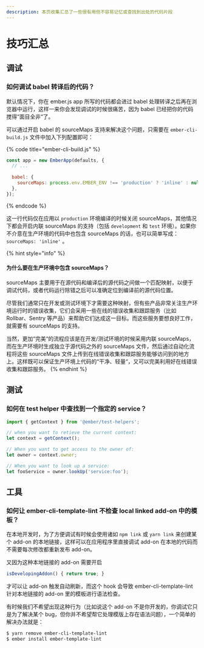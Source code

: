 ```yaml
---
description: 本页收集汇总了一些很有用但不容易记忆或查找到出处的代码片段
---
```


# 技巧汇总

## 调试 <a id="debugging"></a>

### 如何调试 babel 转译后的代码？ <a id="how-to-enable-babel-sourcemaps-support"></a>

默认情况下，你在 ember.js app 所写的代码都会进过 babel 处理转译之后再在浏览器中运行，这样一来你会发现调试的时候很痛苦，因为 babel 已经把你的代码搅得“面目全非“了。

可以通过开启 babel 的 sourceMaps 支持来解决这个问题，只需要在 `ember-cli-build.js` 文件中加入下列配置即可：

{% code title="ember-cli-build.js" %}
```javascript
const app = new EmberApp(defaults, {
  // ...
  
  babel: {
    sourceMaps: process.env.EMBER_ENV !== 'production' ? 'inline' : null,
  },
});
```
{% endcode %}

这一行代码仅在应用以 `production` 环境编译的时候关闭 sourceMaps，其他情况下都会开启内联 sourceMaps 的支持（包括 `development` 和 `test` 环境）。如果你不介意在生产环境的代码中也包含 sourceMaps 的话，也可以简单写成：`sourceMaps: 'inline'` 。

{% hint style="info" %}
#### 为什么要在生产环境中包含 sourceMaps？ <a id="why-need-sourcemaps-in-production-environment"></a>

sourceMaps 主要用于在源代码和编译后的源代码之间做一个匹配映射，以便于调试代码，或者代码运行除错之后可以准确定位到编译前的源代码位置。

尽管我们通常只在开发或测试环境下才需要这种映射，但有些产品非常关注生产环境运行时的错误收集，它们会采用一些在线的错误收集和跟踪服务（比如 Rollbar、Sentry 等产品）来帮助它们达成这一目标。而这些服务要想良好工作，就需要有 sourceMaps 的支持。

当然，更加“完美“的流程应该是在开发/测试环境的时候采用内联 sourceMaps，而在生产环境时生成独立于源代码之外的 sourceMaps 文件，然后通过自动化流程将这些 sourceMaps 文件上传到在线错误收集和跟踪服务能够访问到的地方上。这样既可以保证生产环境上代码的“干净、轻量“，又可以完美利用好在线错误收集和跟踪服务。
{% endhint %}

## 测试 <a id="testing"></a>

### 如何在 test helper 中查找到一个指定的 service？ <a id="look-up-a-service-in-test-helpers"></a>

```javascript
import { getContext } from '@ember/test-helpers';

// when you want to retieve the current context:
let context = getContext();

// When you want to get access to the owner of:
let owner = context.owner;

// When you want to look up a service:
let fooService = owner.lookUp('service:foo');
```

## 工具 <a id="tooling"></a>

### 如何让 ember-cli-template-lint 不检查 local linked add-on 中的模板？ <a id="not-to-lint-templates-in-a-linked-addon"></a>

在本地开发时，为了方便调试有时候会使用诸如 `npm link` 或 `yarn link` 来创建某个 add-on 的本地链接，这样可以在应用程序里直接调试 add-on 在本地的代码而不需要每次修改都重新发布 add-on。

又因为这种本地链接的 add-on 需要开启

```javascript
isDevelopingAddon() { return true; }
```

才可以让 add-on 触发自动刷新，而这个 hook 会导致 ember-cli-template-lint 针对本地链接的 add-on 里的模板进行语法检查。

有时候我们不希望出现这种行为（比如说这个 add-on 不是你开发的，你调试它只是为了解决某个 bug，但你并不希望帮它处理模版上存在语法问题），一个简单的解决办法就是：

```bash
$ yarn remove ember-cli-template-lint
$ ember install ember-template-lint
```

